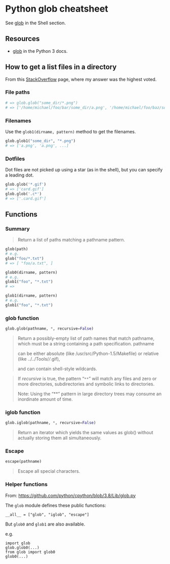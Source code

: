 # Python glob cheatsheet

See [glob](/cheatsheets/shell/glob.md) in the Shell section.

## Resources

- [glob](https://docs.python.org/3/library/glob.html) in the Python 3 docs.


## How to get a list files in a directory

From this [StackOverflow](https://stackoverflow.com/questions/29847426/python-glob-without-absolute-path/50065317#50065317) page, where my answer was the highest voted.

### File paths

```python
# => glob.glob("some_dir/*.png")
# => ['/home/michael/foo/bar/some_dir/a.png', '/home/michael/foo/baz/some_dir/b.png', ]
```

### Filenames

Use the `glob1(dirname, pattern)` method to get the filenames.

```python
glob.glob1("some_dir", "*.png")
# => ['a.png', 'a.png', ...]
```


### Dotfiles

Dot files are not picked up using a star (as in the shell), but you can specify a leading dot.

```python
glob.glob('*.gif')
# => ['card.gif']
glob.glob('.c*')
# => ['.card.gif']
```


## Functions

### Summary

> Return a list of paths matching a pathname pattern.

```python
glob(path)
# e.g.
glob("foo/*.txt")
# => [ "foo/a.txt", ]
```

```python
glob0(dirname, pattern)
# e.g.
glob1("foo", "*.txt")
# => 

glob1(dirname, pattern)
# e.g.
glob1("foo", "*.txt")
```



### glob function

```python
glob.glob(pathname, *, recursive=False)
```

> Return a possibly-empty list of path names that match pathname, which must be a string containing a path specification. pathname
>
> can be either absolute (like /usr/src/Python-1.5/Makefile) or relative (like ../../Tools/*/*.gif), 
> 
> and can contain shell-style wildcards. 

> If _recursive_ is true, the pattern “`**`” will match any files and zero or more directories, subdirectories and symbolic links to directories.
>
> Note: Using the “**” pattern in large directory trees may consume an inordinate amount of time. 


### iglob function

```python
glob.iglob(pathname, *, recursive=False)
```

> Return an iterator which yields the same values as glob() without actually storing them all simultaneously.

### Escape

```python
escape(pathname)
```

> Escape all special characters.

### Helper functions

From: https://github.com/python/cpython/blob/3.8/Lib/glob.py

The `glob` module defines these public functions:

```
__all__ = ["glob", "iglob", "escape"]
```

But `glob0` and `glob1` are also available.

e.g.

```
import glob
glob.glob0(...)
from glob import glob0
glob0(...)
```

<!--stackedit_data:
eyJoaXN0b3J5IjpbLTQ1MjU4NjE1LC01NDY0NTI0OTBdfQ==
-->